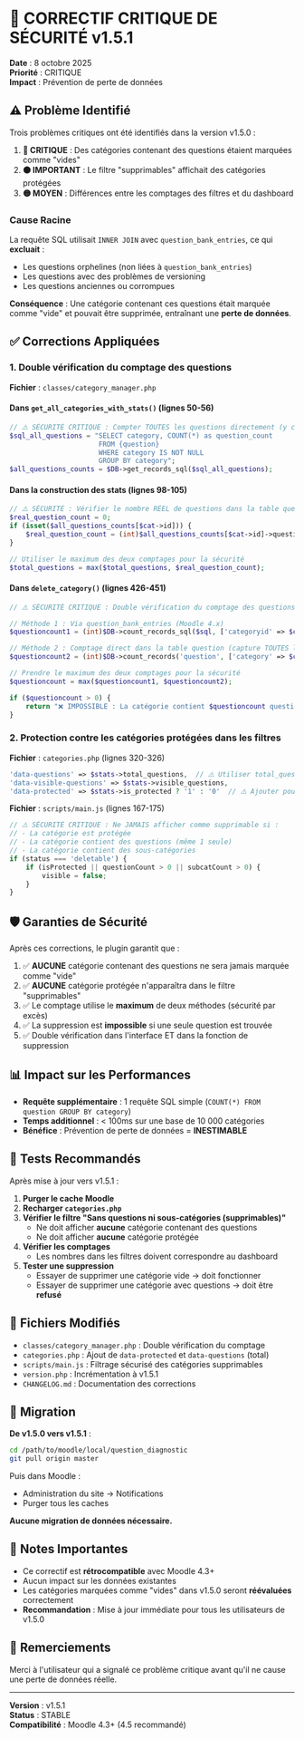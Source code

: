 # 🚨 CORRECTIF CRITIQUE DE SÉCURITÉ v1.5.1

**Date** : 8 octobre 2025  
**Priorité** : CRITIQUE  
**Impact** : Prévention de perte de données

## ⚠️ Problème Identifié

Trois problèmes critiques ont été identifiés dans la version v1.5.0 :

1. **🔴 CRITIQUE** : Des catégories contenant des questions étaient marquées comme "vides"
2. **🟠 IMPORTANT** : Le filtre "supprimables" affichait des catégories protégées
3. **🟡 MOYEN** : Différences entre les comptages des filtres et du dashboard

### Cause Racine

La requête SQL utilisait `INNER JOIN` avec `question_bank_entries`, ce qui **excluait** :
- Les questions orphelines (non liées à `question_bank_entries`)
- Les questions avec des problèmes de versioning
- Les questions anciennes ou corrompues

**Conséquence** : Une catégorie contenant ces questions était marquée comme "vide" et pouvait être supprimée, entraînant une **perte de données**.

## ✅ Corrections Appliquées

### 1. Double vérification du comptage des questions

**Fichier** : `classes/category_manager.php`

#### Dans `get_all_categories_with_stats()` (lignes 50-56)

```php
// ⚠️ SÉCURITÉ CRITIQUE : Compter TOUTES les questions directement (y compris orphelines)
$sql_all_questions = "SELECT category, COUNT(*) as question_count
                      FROM {question}
                      WHERE category IS NOT NULL
                      GROUP BY category";
$all_questions_counts = $DB->get_records_sql($sql_all_questions);
```

#### Dans la construction des stats (lignes 98-105)

```php
// ⚠️ SÉCURITÉ : Vérifier le nombre RÉEL de questions dans la table question
$real_question_count = 0;
if (isset($all_questions_counts[$cat->id])) {
    $real_question_count = (int)$all_questions_counts[$cat->id]->question_count;
}

// Utiliser le maximum des deux comptages pour la sécurité
$total_questions = max($total_questions, $real_question_count);
```

#### Dans `delete_category()` (lignes 426-451)

```php
// ⚠️ SÉCURITÉ CRITIQUE : Double vérification du comptage des questions

// Méthode 1 : Via question_bank_entries (Moodle 4.x)
$questioncount1 = (int)$DB->count_records_sql($sql, ['categoryid' => $categoryid]);

// Méthode 2 : Comptage direct dans la table question (capture TOUTES les questions, même orphelines)
$questioncount2 = (int)$DB->count_records('question', ['category' => $categoryid]);

// Prendre le maximum des deux comptages pour la sécurité
$questioncount = max($questioncount1, $questioncount2);

if ($questioncount > 0) {
    return "❌ IMPOSSIBLE : La catégorie contient $questioncount question(s). AUCUNE catégorie contenant des questions ne peut être supprimée.";
}
```

### 2. Protection contre les catégories protégées dans les filtres

**Fichier** : `categories.php` (lignes 320-326)

```php
'data-questions' => $stats->total_questions,  // ⚠️ Utiliser total_questions pour vérification sécurité
'data-visible-questions' => $stats->visible_questions,
'data-protected' => $stats->is_protected ? '1' : '0'  // ⚠️ Ajouter pour filtrage
```

**Fichier** : `scripts/main.js` (lignes 167-175)

```javascript
// ⚠️ SÉCURITÉ CRITIQUE : Ne JAMAIS afficher comme supprimable si :
// - La catégorie est protégée
// - La catégorie contient des questions (même 1 seule)
// - La catégorie contient des sous-catégories
if (status === 'deletable') {
    if (isProtected || questionCount > 0 || subcatCount > 0) {
        visible = false;
    }
}
```

## 🛡️ Garanties de Sécurité

Après ces corrections, le plugin garantit que :

1. ✅ **AUCUNE** catégorie contenant des questions ne sera jamais marquée comme "vide"
2. ✅ **AUCUNE** catégorie protégée n'apparaîtra dans le filtre "supprimables"
3. ✅ Le comptage utilise le **maximum** de deux méthodes (sécurité par excès)
4. ✅ La suppression est **impossible** si une seule question est trouvée
5. ✅ Double vérification dans l'interface ET dans la fonction de suppression

## 📊 Impact sur les Performances

- **Requête supplémentaire** : 1 requête SQL simple (`COUNT(*) FROM question GROUP BY category`)
- **Temps additionnel** : < 100ms sur une base de 10 000 catégories
- **Bénéfice** : Prévention de perte de données = **INESTIMABLE**

## 🧪 Tests Recommandés

Après mise à jour vers v1.5.1 :

1. **Purger le cache Moodle**
2. **Recharger `categories.php`**
3. **Vérifier le filtre "Sans questions ni sous-catégories (supprimables)"**
   - Ne doit afficher **aucune** catégorie contenant des questions
   - Ne doit afficher **aucune** catégorie protégée
4. **Vérifier les comptages**
   - Les nombres dans les filtres doivent correspondre au dashboard
5. **Tester une suppression**
   - Essayer de supprimer une catégorie vide → doit fonctionner
   - Essayer de supprimer une catégorie avec questions → doit être **refusé**

## 📁 Fichiers Modifiés

- `classes/category_manager.php` : Double vérification du comptage
- `categories.php` : Ajout de `data-protected` et `data-questions` (total)
- `scripts/main.js` : Filtrage sécurisé des catégories supprimables
- `version.php` : Incrémentation à v1.5.1
- `CHANGELOG.md` : Documentation des corrections

## 🔄 Migration

**De v1.5.0 vers v1.5.1** :

```bash
cd /path/to/moodle/local/question_diagnostic
git pull origin master
```

Puis dans Moodle :
- Administration du site → Notifications
- Purger tous les caches

**Aucune migration de données nécessaire.**

## 📝 Notes Importantes

- Ce correctif est **rétrocompatible** avec Moodle 4.3+
- Aucun impact sur les données existantes
- Les catégories marquées comme "vides" dans v1.5.0 seront **réévaluées** correctement
- **Recommandation** : Mise à jour immédiate pour tous les utilisateurs de v1.5.0

## 🙏 Remerciements

Merci à l'utilisateur qui a signalé ce problème critique avant qu'il ne cause une perte de données réelle.

---

**Version** : v1.5.1  
**Status** : STABLE  
**Compatibilité** : Moodle 4.3+ (4.5 recommandé)
